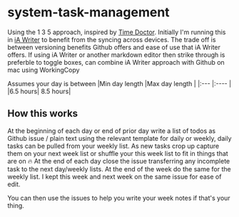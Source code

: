 # system-task-management
Using the 1 3 5 approach, inspired by [Time Doctor](https://www.timedoctor.com/blog/1-3-5-rule/). Initially I'm running this in [iA Writer](https://ia.net/writer) to benefit from the syncing across devices. The trade off is between versioning benefits Github offers and ease of use that iA Writer offers. If using iA Writer or another markdown editor then strike through is preferble to toggle boxes, can combine iA Writer approach with Github on mac using WorkingCopy

Assumes your day is between
|Min day length |Max day length  | 
|:--- |:---- |
|6.5 hours| 8.5 hours|

## How this works
At the beginning of each day or end of prior day write a list of todos as Github issue / plain text using the relevant template for daily or weekly, daily tasks can be pulled from your weekly list. As new tasks crop up capture them on your next week list or shuffle your this week list to fit in things that are on :fire: At the end of each day close the issue transferring any incomplete task to the next day/weekly lists. At the end of the week do the same for the weekly list. I kept this week and next week on the same issue for ease of edit. 

You can then use the issues to help you write your week notes if that's your thing. 
